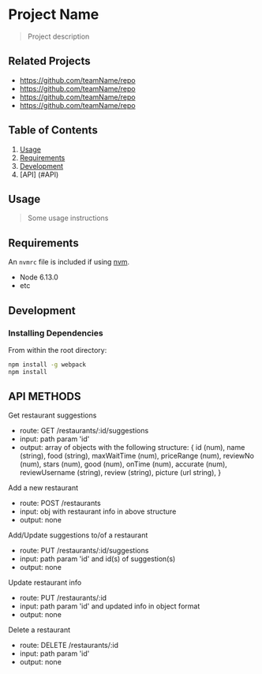 # Project Name

> Project description

## Related Projects

  - https://github.com/teamName/repo
  - https://github.com/teamName/repo
  - https://github.com/teamName/repo
  - https://github.com/teamName/repo

## Table of Contents

1. [Usage](#Usage)
1. [Requirements](#requirements)
1. [Development](#development)
1. [API] (#API)

## Usage

> Some usage instructions

## Requirements

An `nvmrc` file is included if using [nvm](https://github.com/creationix/nvm).

- Node 6.13.0
- etc

## Development

### Installing Dependencies

From within the root directory:

```sh
npm install -g webpack
npm install
```
## API METHODS

Get restaurant suggestions
  - route: GET /restaurants/:id/suggestions
  - input: path param 'id'
  - output: array of objects with the following structure:
      { 
        id (num),
        name (string),
        food (string),
        maxWaitTime (num),
        priceRange (num),
        reviewNo (num),
        stars (num),
        good (num),
        onTime (num),
        accurate (num),
        reviewUsername (string),
        review (string),
        picture (url string),
      }

Add a new restaurant
  - route: POST /restaurants
  - input: obj with restaurant info in above structure
  - output: none
  
Add/Update suggestions to/of a restaurant
  - route: PUT /restaurants/:id/suggestions
  - input: path param 'id' and id(s) of suggestion(s)
  - output: none
  
Update restaurant info
  - route: PUT /restaurants/:id
  - input: path param 'id' and updated info in object format
  - output: none

Delete a restaurant
  - route: DELETE /restaurants/:id 
  - input: path param 'id'
  - output: none

